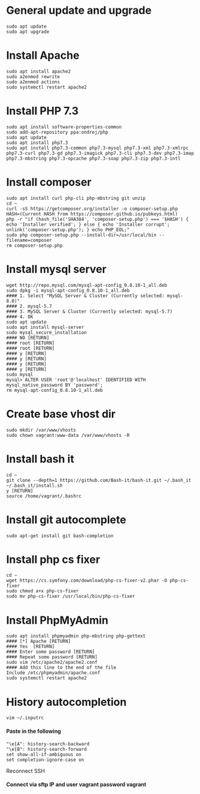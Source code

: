 # General update and upgrade #
```
sudo apt update
sudo apt upgrade
```

# Install Apache #
```
sudo apt install apache2
sudo a2enmod rewrite
sudo a2enmod actions
sudo systemctl restart apache2
```

# Install PHP 7.3 #
```
sudo apt install software-properties-common
sudo add-apt-repository ppa:ondrej/php
sudo apt update
sudo apt install php7.3
sudo apt install php7.3-common php7.3-mysql php7.3-xml php7.3-xmlrpc php7.3-curl php7.3-gd php7.3-imagick php7.3-cli php7.3-dev php7.3-imap php7.3-mbstring php7.3-opcache php7.3-soap php7.3-zip php7.3-intl
```

# Install composer #
```
sudo apt install curl php-cli php-mbstring git unzip
cd ~
curl -sS https://getcomposer.org/installer -o composer-setup.php
HASH=(Current HASH from https://composer.github.io/pubkeys.html)
php -r "if (hash_file('SHA384', 'composer-setup.php') === '$HASH') { echo 'Installer verified'; } else { echo 'Installer corrupt'; unlink('composer-setup.php'); } echo PHP_EOL;"
sudo php composer-setup.php --install-dir=/usr/local/bin --filename=composer
rm composer-setup.php
```

# Install mysql server #
```
wget http://repo.mysql.com/mysql-apt-config_0.8.10-1_all.deb
sudo dpkg -i mysql-apt-config_0.8.10-1_all.deb
#### 1. Select "MySQL Server & Cluster (Currently selected: mysql-8.0)"
#### 2. mysql-5.7
#### 3. MySQL Server & Cluster (Currently selected: mysql-5.7)
#### 4. OK
sudo apt update
sudo apt install mysql-server
sudo mysql_secure_installation
#### NO [RETURN]
#### root [RETURN]
#### root [RETURN]
#### y [RETURN]
#### y [RETURN]
#### y [RETURN]
#### y [RETURN]
sudo mysql
mysql> ALTER USER 'root'@'localhost' IDENTIFIED WITH mysql_native_password BY 'password';
rm mysql-apt-config_0.8.10-1_all.deb
```

# Create base vhost dir #
```
sudo mkdir /var/www/vhosts
sudo chown vagrant:www-data /var/www/vhosts -R
```

# Install bash it #
```
cd ~
git clone --depth=1 https://github.com/Bash-it/bash-it.git ~/.bash_it
~/.bash_it/install.sh
y [RETURN]
source /home/vagrant/.bashrc
```

# Install git autocomplete #
```
sudo apt-get install git bash-completion
```

# Install php cs fixer #
```
cd ~
wget https://cs.symfony.com/download/php-cs-fixer-v2.phar -O php-cs-fixer
sudo chmod a+x php-cs-fixer
sudo mv php-cs-fixer /usr/local/bin/php-cs-fixer
```

# Install PhpMyAdmin #
```
sudo apt install phpmyadmin php-mbstring php-gettext
#### [*] Apache [RETURN]
#### Yes  [RETURN]
#### Enter some password [RETURN]
#### Repeat some password [RETURN]
sudo vim /etc/apache2/apache2.conf
#### Add this line to the end of the file
Include /etc/phpmyadmin/apache.conf
sudo systemctl restart apache2
```

# History autocompletion #
`vim ~/.inputrc`
#### Paste in the following
```
"\e[A": history-search-backward
"\e[B": history-search-forward
set show-all-if-ambiguous on
set completion-ignore-case on
```
Reconnect SSH

#### Connect via sftp IP and user vagrant password vagrant ####